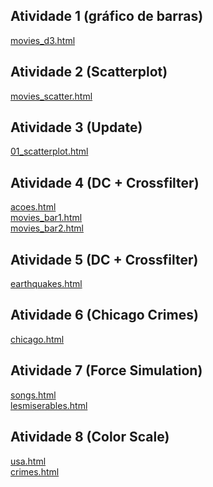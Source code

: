 ## Atividade 1 (gráfico de barras)
[movies_d3.html](d3_intro/movies_d3.html)<br>

## Atividade 2 (Scatterplot)
[movies_scatter.html](d3_scale/movies_scatter.html)<br>

## Atividade 3 (Update)
[01_scatterplot.html](d3_update/01_scatterplot.html)<br>

## Atividade 4 (DC + Crossfilter)
[acoes.html](d3_crossfilter/acoes.html)<br>
[movies_bar1.html](d3_crossfilter/movies_bar1.html)<br>
[movies_bar2.html](d3_crossfilter/movies_bar2.html)<br>

## Atividade 5 (DC + Crossfilter)
[earthquakes.html](d3_crossfilter_2/earthquakes.html)<br>

## Atividade 6 (Chicago Crimes)
[chicago.html](d3_chicago/chicago.html)<br>

## Atividade 7 (Force Simulation)
[songs.html](d3_networks_trees/songs.html)<br>
[lesmiserables.html](d3_networks_trees/lesmiserables.html)<br>

## Atividade 8 (Color Scale)
[usa.html](d3_color/usa.html)<br>
[crimes.html](d3_color/crimes.html)<br>
